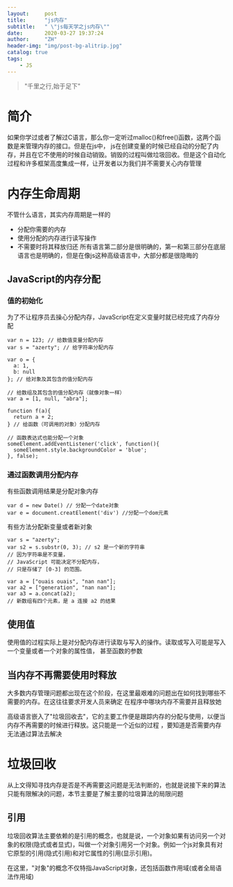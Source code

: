 ```yaml
---
layout:     post
title:      "js内存"
subtitle:   " \"js每天学之js内存\""
date:       2020-03-27 19:37:24
author:     "ZH"
header-img: "img/post-bg-alitrip.jpg"
catalog: true
tags:
    - JS
---
```


> "千里之行,始于足下"

# 简介
如果你学过或者了解过C语言，那么你一定听过malloc()和free()函数，这两个函数是来管理内存的接口。但是在js中，
js在创建变量的时候已经自动的分配了内存，并且在它不使用的时候自动销毁。销毁的过程叫做垃圾回收。但是这个自动化
过程和许多框架高度集成一样，让开发者以为我们并不需要关心内存管理

# 内存生命周期

不管什么语言，其实内存周期是一样的
- 分配你需要的内存
- 使用分配的内存进行读写操作
- 不需要时将其释放归还
所有语言第二部分是很明确的，第一和第三部分在底层语言也是明确的，但是在像js这种高级语言中，大部分都是很隐晦的

## JavaScript的内存分配

### 值的初始化

为了不让程序员去操心分配内存，JavaScript在定义变量时就已经完成了内存分配

```
var n = 123; // 给数值变量分配内存
var s = "azerty"; // 给字符串分配内存

var o = {
  a: 1,
  b: null
}; // 给对象及其包含的值分配内存

// 给数组及其包含的值分配内存（就像对象一样）
var a = [1, null, "abra"]; 

function f(a){
  return a + 2;
} // 给函数（可调用的对象）分配内存

// 函数表达式也能分配一个对象
someElement.addEventListener('click', function(){
  someElement.style.backgroundColor = 'blue';
}, false);
```
### 通过函数调用分配内存
有些函数调用结果是分配对象内存

```
var d = new Date() // 分配一个date对象
var e = document.creatElement('div') //分配一个dom元素

```

有些方法分配新变量或者新对象

```
var s = "azerty";
var s2 = s.substr(0, 3); // s2 是一个新的字符串
// 因为字符串是不变量，
// JavaScript 可能决定不分配内存，
// 只是存储了 [0-3] 的范围。

var a = ["ouais ouais", "nan nan"];
var a2 = ["generation", "nan nan"];
var a3 = a.concat(a2); 
// 新数组有四个元素，是 a 连接 a2 的结果
```
## 使用值
使用值的过程实际上是对分配内存进行读取与写入的操作。读取或写入可能是写入一个变量或者一个对象的属性值，
甚至函数的参数

## 当内存不再需要使用时释放
大多数内存管理问题都出现在这个阶段，在这里最艰难的问题出在如何找到哪些不需要的内存。在这往往要求开发人员来确定
在程序中哪块内存不需要并且释放她

高级语言嵌入了"垃圾回收去"，它的主要工作便是跟踪内存的分配与使用，以便当内存不再需要的时候进行释放。这只能是一个近似的过程
，要知道是否需要内存无法通过算法去解决

# 垃圾回收

从上文得知寻找内存是否是不再需要这问题是无法判断的，也就是说接下来的算法只能有限解决的问题，本节主要是了解主要的垃圾算法的局限问题

## 引用
垃圾回收算法主要依赖的是引用的概念，也就是说，一个对象如果有访问另一个对象的权限(隐式或者显式)，叫做一个对象引用另一个对象。例如一个js对象具有对它原型的引用(隐式引用)和对它属性的引用(显示引用)。

在这里，"对象"的概念不仅特指JavaScript对象，还包括函数作用域(或者全局语法作用域)